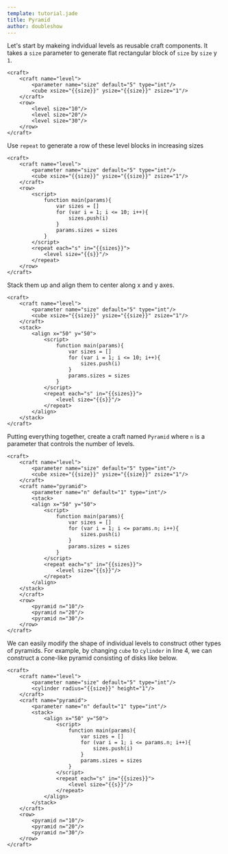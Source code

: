 ```yaml
---
template: tutorial.jade
title: Pyramid
author: doubleshow
---
```


Let's start by makeing indvidual levels as reusable craft components. It takes a `size` parameter to generate flat rectangular block of `size` by `size` y `1`. 

```craftml
<craft>
    <craft name="level">
        <parameter name="size" default="5" type="int"/>
        <cube xsize="{{size}}" ysize="{{size}}" zsize="1"/>
    </craft>
    <row>
        <level size="10"/>
        <level size="20"/>
        <level size="30"/>
    </row>
</craft>
```

Use `repeat` to generate a row of these level blocks in increasing sizes

```craftml
<craft>
    <craft name="level">
        <parameter name="size" default="5" type="int"/>
        <cube xsize="{{size}}" ysize="{{size}}" zsize="1"/>
    </craft>
    <row>
        <script>
            function main(params){
                var sizes = []
                for (var i = 1; i <= 10; i++){
                    sizes.push(i)
                }
                params.sizes = sizes
            } 
        </script>
        <repeat each="s" in="{{sizes}}">
            <level size="{{s}}"/>
        </repeat>
    </row>
</craft>
```

Stack them up and align them to center along x and y axes.

```craftml
<craft>
    <craft name="level">
        <parameter name="size" default="5" type="int"/>
        <cube xsize="{{size}}" ysize="{{size}}" zsize="1"/>
    </craft>
    <stack>
        <align x="50" y="50">
            <script>
                function main(params){
                    var sizes = []
                    for (var i = 1; i <= 10; i++){
                        sizes.push(i)
                    }
                    params.sizes = sizes
                } 
            </script>
            <repeat each="s" in="{{sizes}}">
                <level size="{{s}}"/>
            </repeat>
        </align>
    </stack>
</craft>
```

Putting everything together, create a craft named `Pyramid` where `n` is a parameter that controls the number of levels.

```craftml
<craft>
    <craft name="level">
        <parameter name="size" default="5" type="int"/>
        <cube xsize="{{size}}" ysize="{{size}}" zsize="1"/>
    </craft>
    <craft name="pyramid">
        <parameter name="n" default="1" type="int"/>
        <stack>
        <align x="50" y="50">
            <script>
                function main(params){
                    var sizes = []
                    for (var i = 1; i <= params.n; i++){
                        sizes.push(i)
                    }
                    params.sizes = sizes
                } 
            </script>
            <repeat each="s" in="{{sizes}}">
                <level size="{{s}}"/>
            </repeat>
        </align>
    </stack>
    </craft>
    <row>
        <pyramid n="10"/>
        <pyramid n="20"/>
        <pyramid n="30"/>
    </row>
</craft>
```
We can easily modify the shape of individual levels to construct other types of pyramids. For example, by changing `cube` to `cylinder` in line 4, we can construct a cone-like pyramid consisting of disks like below.

```craftml
<craft>
    <craft name="level">
        <parameter name="size" default="5" type="int"/>
        <cylinder radius="{{size}}" height="1"/>
    </craft>
    <craft name="pyramid">
        <parameter name="n" default="1" type="int"/>
        <stack>
            <align x="50" y="50">
                <script>
                    function main(params){
                        var sizes = []
                        for (var i = 1; i <= params.n; i++){
                            sizes.push(i)
                        }
                        params.sizes = sizes
                    } 
                </script>
                <repeat each="s" in="{{sizes}}">
                    <level size="{{s}}"/>
                </repeat>
            </align>
        </stack>
    </craft>
    <row>
        <pyramid n="10"/>
        <pyramid n="20"/>
        <pyramid n="30"/>
    </row>
</craft>
```
